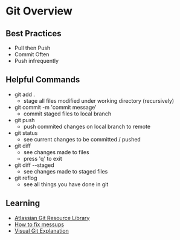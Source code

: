 # Git Overview #

## Best Practices ##

- Pull then Push
- Commit Often
- Push infrequently

## Helpful Commands ##

- git add .
  - stage all files modified under working directory (recursively)
- git commit -m 'commit message'
  - commit staged files to local branch
- git push
  - push commited changes on local branch to remote
- git status
  - see current changes to be committed / pushed
- git diff
  - see changes made to files
  - press 'q' to exit
- git diff --staged
  - see changes made to staged files
- git reflog
  - see all things you have done in git
  
## Learning ##

- [Atlassian Git Resource Library](https://www.atlassian.com/git/tutorials)
- [How to fix messups](https://ohshitgit.com)
- [Visual Git Explanation](https://learngitbranching.js.org)